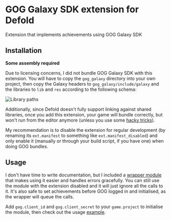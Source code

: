 # GOG Galaxy SDK extension for Defold

Extension that implements achievements using GOG Galaxy SDK

## Installation

**Some assembly required**

Due to licensing concerns, I did not bundle GOG Galaxy SDK with this extension.
You will have to copy the `gog_galaxy` directory into your own project, then
copy the Galaxy headers to `gog_galaxy/include/galaxy` and the libraries to `lib` 
and `res` according to the following schema:

![Library paths](./libraries.png)

Additionally, since Defold doesn't fully support linking against shared libraries,
once you add this extension, your game will bundle correctly, but won't run from the
editor anymore (unless you use some [hacky tricks](./run_osx.sh)).

My recommendation is to disable the extension for regular development (by renaming its
`ext.manifest` to something like `ext.manifest_disabled`) and only enable it (manually
or through your build script, if you have one) when doing GOG bundles.

## Usage

I don't have time to write documentation, but I included a 
[wrapper module](./gog_galaxy/gog.lua) that makes using it easier and 
handles errors gracefully. You can still use the module with the extension
disabled and it will just ignore all the calls to it. It's also safe to set
achievements before GOG logged in and initialised, as the wrapper will queue the calls.

Add `gog.client_id` and `gog.client_secret` to your `game.project` to initialise the 
module, then check out the usage [example](./example/main.script).
